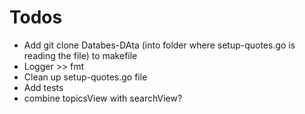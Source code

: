 # Todos

* Add git clone Databes-DAta (into folder where setup-quotes.go is reading the file) to makefile
* Logger >> fmt
* Clean up setup-quotes.go file
* Add tests
* combine topicsView with searchView?

